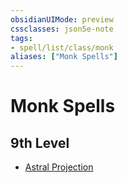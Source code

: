 ```yaml
---
obsidianUIMode: preview
cssclasses: json5e-note
tags:
- spell/list/class/monk
aliases: ["Monk Spells"]
---
```

# Monk Spells

## 9th Level

- [Astral Projection](compendium/spells/astral-projection-xphb.md "XPHB")